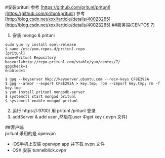 #安装pritunl 
参考 [https://github.com/pritunl/pritunl](https://github.com/pritunl/pritunl)
参考 [http://blog.csdn.net/xxxl/article/details/40023265](http://blog.csdn.net/xxxl/article/details/40023265)
##服务端(CENTOS 7)
1. 安装 mongo & pritunl  
```
sudo yum -y install epel-release
$ nano /etc/yum.repos.d/pritunl.repo
[pritunl]
name=Pritunl Repository
baseurl=http://repo.pritunl.com/stable/yum/centos/7/
gpgcheck=1
enabled=1

$ gpg --keyserver hkp://keyserver.ubuntu.com --recv-keys CF8E292A
$ gpg --armor --export CF8E292A > key.tmp; rpm --import key.tmp; rm -f key.tmp
$ yum install pritunl mongodb-server
$ systemctl start mongod pritunl
$ systemctl enable mongod pritunl
```  
2. 运行 https://<ip>:9700/ 用 pritunl /pritunl 登录  
3. addServer & add user  ,然后在user 中get  key (.ovpn 文件)

##客户端  
    pritunl 采用的是 openvpn 
* iOS手机上安装 openvpn app 并下载  ovpn 文件  
* OSX 安装 tunnelblick.ovpn  


